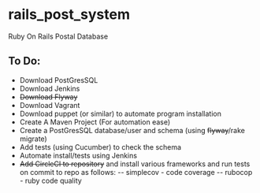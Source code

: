 # rails_post_system
Ruby On Rails Postal Database

## To Do:
- Download PostGresSQL
- Download Jenkins
- ~~Download Flyway~~
- Download Vagrant
- Download puppet (or similar) to automate  program installation
- Create A Maven Project (For automation ease)
- Create a PostGresSQL database/user and schema (using ~~flyway~~/rake migrate)
- Add tests (using Cucumber) to check the schema
- Automate install/tests using Jenkins
- ~~Add CircleCI to repository~~ and install various frameworks and run tests on commit to repo as follows:
-- simplecov - code coverage
-- rubocop - ruby code quality
